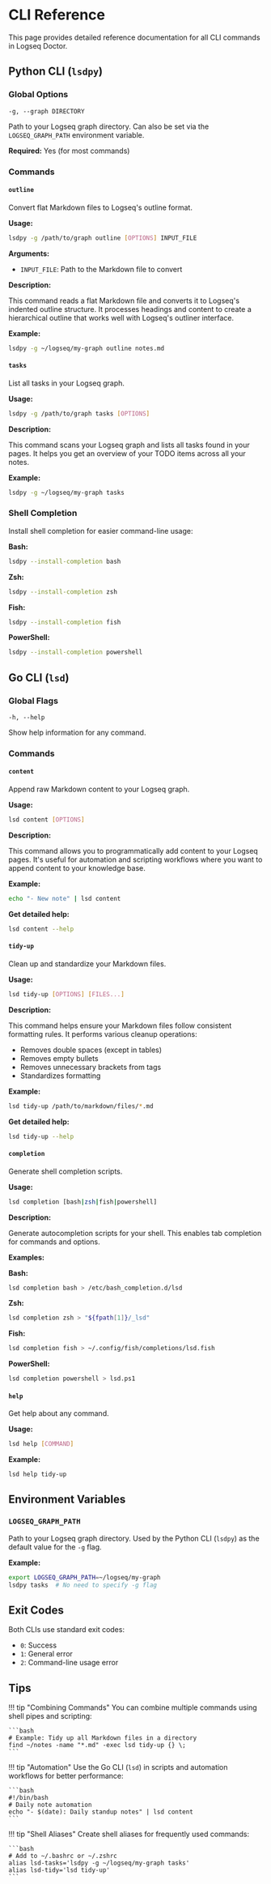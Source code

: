 # CLI Reference

This page provides detailed reference documentation for all CLI commands in Logseq Doctor.

## Python CLI (`lsdpy`)

### Global Options

```
-g, --graph DIRECTORY
```

Path to your Logseq graph directory. Can also be set via the `LOGSEQ_GRAPH_PATH` environment variable.

**Required:** Yes (for most commands)

### Commands

#### `outline`

Convert flat Markdown files to Logseq's outline format.

**Usage:**

```bash
lsdpy -g /path/to/graph outline [OPTIONS] INPUT_FILE
```

**Arguments:**

- `INPUT_FILE`: Path to the Markdown file to convert

**Description:**

This command reads a flat Markdown file and converts it to Logseq's indented outline structure. It processes headings and content to create a hierarchical outline that works well with Logseq's outliner interface.

**Example:**

```bash
lsdpy -g ~/logseq/my-graph outline notes.md
```

#### `tasks`

List all tasks in your Logseq graph.

**Usage:**

```bash
lsdpy -g /path/to/graph tasks [OPTIONS]
```

**Description:**

This command scans your Logseq graph and lists all tasks found in your pages. It helps you get an overview of your TODO items across all your notes.

**Example:**

```bash
lsdpy -g ~/logseq/my-graph tasks
```

### Shell Completion

Install shell completion for easier command-line usage:

**Bash:**

```bash
lsdpy --install-completion bash
```

**Zsh:**

```bash
lsdpy --install-completion zsh
```

**Fish:**

```bash
lsdpy --install-completion fish
```

**PowerShell:**

```bash
lsdpy --install-completion powershell
```

## Go CLI (`lsd`)

### Global Flags

```
-h, --help
```

Show help information for any command.

### Commands

#### `content`

Append raw Markdown content to your Logseq graph.

**Usage:**

```bash
lsd content [OPTIONS]
```

**Description:**

This command allows you to programmatically add content to your Logseq pages. It's useful for automation and scripting workflows where you want to append content to your knowledge base.

**Example:**

```bash
echo "- New note" | lsd content
```

**Get detailed help:**

```bash
lsd content --help
```

#### `tidy-up`

Clean up and standardize your Markdown files.

**Usage:**

```bash
lsd tidy-up [OPTIONS] [FILES...]
```

**Description:**

This command helps ensure your Markdown files follow consistent formatting rules. It performs various cleanup operations:

- Removes double spaces (except in tables)
- Removes empty bullets
- Removes unnecessary brackets from tags
- Standardizes formatting

**Example:**

```bash
lsd tidy-up /path/to/markdown/files/*.md
```

**Get detailed help:**

```bash
lsd tidy-up --help
```

#### `completion`

Generate shell completion scripts.

**Usage:**

```bash
lsd completion [bash|zsh|fish|powershell]
```

**Description:**

Generate autocompletion scripts for your shell. This enables tab completion for commands and options.

**Examples:**

**Bash:**

```bash
lsd completion bash > /etc/bash_completion.d/lsd
```

**Zsh:**

```bash
lsd completion zsh > "${fpath[1]}/_lsd"
```

**Fish:**

```bash
lsd completion fish > ~/.config/fish/completions/lsd.fish
```

**PowerShell:**

```bash
lsd completion powershell > lsd.ps1
```

#### `help`

Get help about any command.

**Usage:**

```bash
lsd help [COMMAND]
```

**Example:**

```bash
lsd help tidy-up
```

## Environment Variables

### `LOGSEQ_GRAPH_PATH`

Path to your Logseq graph directory. Used by the Python CLI (`lsdpy`) as the default value for the `-g` flag.

**Example:**

```bash
export LOGSEQ_GRAPH_PATH=~/logseq/my-graph
lsdpy tasks  # No need to specify -g flag
```

## Exit Codes

Both CLIs use standard exit codes:

- `0`: Success
- `1`: General error
- `2`: Command-line usage error

## Tips

!!! tip "Combining Commands"
You can combine multiple commands using shell pipes and scripting:

    ```bash
    # Example: Tidy up all Markdown files in a directory
    find ~/notes -name "*.md" -exec lsd tidy-up {} \;
    ```

!!! tip "Automation"
Use the Go CLI (`lsd`) in scripts and automation workflows for better performance:

    ```bash
    #!/bin/bash
    # Daily note automation
    echo "- $(date): Daily standup notes" | lsd content
    ```

!!! tip "Shell Aliases"
Create shell aliases for frequently used commands:

    ```bash
    # Add to ~/.bashrc or ~/.zshrc
    alias lsd-tasks='lsdpy -g ~/logseq/my-graph tasks'
    alias lsd-tidy='lsd tidy-up'
    ```

